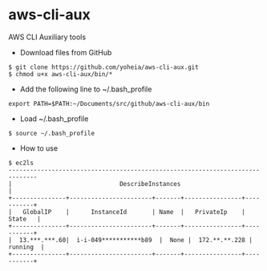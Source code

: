 # aws-cli-aux
AWS CLI Auxiliary tools


* Download files from GitHub

```
$ git clone https://github.com/yoheia/aws-cli-aux.git
$ chmod u+x aws-cli-aux/bin/*
```

* Add the following line to ~/.bash_profile 

```
export PATH=$PATH:~/Documents/src/github/aws-cli-aux/bin
```
 
 * Load ~/.bash_profile
 
 ```
 $ source ~/.bash_profile
 ```
 
* How to use

```
$ ec2ls
------------------------------------------------------------------------------
|                              DescribeInstances                             |
+---------------+-----------------------+-------+----------------+-----------+
|   GlobalIP    |      InstanceId       | Name  |   PrivateIp    |   State   |
+---------------+-----------------------+-------+----------------+-----------+
|  13.***.***.60|  i-i-049***********b89  |  None |  172.**.**.228 |  running  |
+---------------+-----------------------+-------+----------------+-----------+
```


